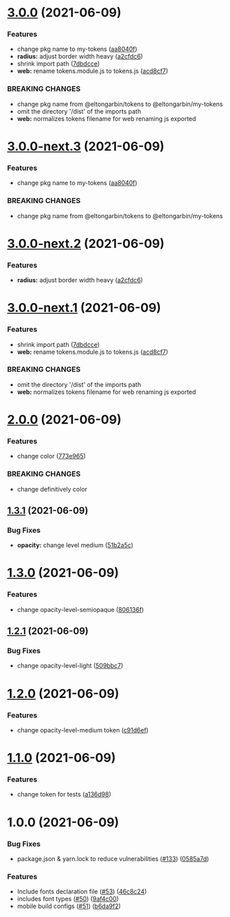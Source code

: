 # [3.0.0](https://github.com/eltongarbin/my-tokens/compare/v2.0.0...v3.0.0) (2021-06-09)


### Features

* change pkg name to my-tokens ([aa8040f](https://github.com/eltongarbin/my-tokens/commit/aa8040fa9f62d0de0ab36249e288afab19f898ea))
* **radius:** adjust border width heavy ([a2cfdc6](https://github.com/eltongarbin/my-tokens/commit/a2cfdc67b03d53152d186f8613176ae0fa889549))
* shrink import path ([7dbdcce](https://github.com/eltongarbin/my-tokens/commit/7dbdcce80229aef969b9a59dfceb6a7ca84ab5a9))
* **web:** rename tokens.module.js to tokens.js ([acd8cf7](https://github.com/eltongarbin/my-tokens/commit/acd8cf7ec1a78cfde40fa581adaa06f8b937ba90))


### BREAKING CHANGES

* change pkg name from @eltongarbin/tokens to @eltongarbin/my-tokens
* omit the directory '/dist' of the imports path
* **web:** normalizes tokens filename for web renaming js exported

# [3.0.0-next.3](https://github.com/eltongarbin/my-tokens/compare/v3.0.0-next.2...v3.0.0-next.3) (2021-06-09)


### Features

* change pkg name to my-tokens ([aa8040f](https://github.com/eltongarbin/my-tokens/commit/aa8040fa9f62d0de0ab36249e288afab19f898ea))


### BREAKING CHANGES

* change pkg name from @eltongarbin/tokens to @eltongarbin/my-tokens

# [3.0.0-next.2](https://github.com/eltongarbin/my-tokens/compare/v3.0.0-next.1...v3.0.0-next.2) (2021-06-09)


### Features

* **radius:** adjust border width heavy ([a2cfdc6](https://github.com/eltongarbin/my-tokens/commit/a2cfdc67b03d53152d186f8613176ae0fa889549))

# [3.0.0-next.1](https://github.com/eltongarbin/my-tokens/compare/v2.0.0...v3.0.0-next.1) (2021-06-09)


### Features

* shrink import path ([7dbdcce](https://github.com/eltongarbin/my-tokens/commit/7dbdcce80229aef969b9a59dfceb6a7ca84ab5a9))
* **web:** rename tokens.module.js to tokens.js ([acd8cf7](https://github.com/eltongarbin/my-tokens/commit/acd8cf7ec1a78cfde40fa581adaa06f8b937ba90))


### BREAKING CHANGES

* omit the directory '/dist' of the imports path
* **web:** normalizes tokens filename for web renaming js exported

# [2.0.0](https://github.com/eltongarbin/my-tokens/compare/v1.3.1...v2.0.0) (2021-06-09)

### Features

- change color ([773e965](https://github.com/eltongarbin/my-tokens/commit/773e965d983ee5084e51b06b5cc1c1def6e1b60c))

### BREAKING CHANGES

- change definitively color

## [1.3.1](https://github.com/eltongarbin/my-tokens/compare/v1.3.0...v1.3.1) (2021-06-09)

### Bug Fixes

- **opacity:** change level medium ([51b2a5c](https://github.com/eltongarbin/my-tokens/commit/51b2a5c32b222afc517dae3b75e4c9926398c65b))

# [1.3.0](https://github.com/eltongarbin/my-tokens/compare/v1.2.1...v1.3.0) (2021-06-09)

### Features

- change opacity-level-semiopaque ([806136f](https://github.com/eltongarbin/my-tokens/commit/806136fba97d9aa2d0cf30238db47d2c452b720a))

## [1.2.1](https://github.com/eltongarbin/my-tokens/compare/v1.2.0...v1.2.1) (2021-06-09)

### Bug Fixes

- change opacity-level-light ([509bbc7](https://github.com/eltongarbin/my-tokens/commit/509bbc745677b4c33f9156e48b55e03e5422b553))

# [1.2.0](https://github.com/eltongarbin/my-tokens/compare/v1.1.0...v1.2.0) (2021-06-09)

### Features

- change opacity-level-medium token ([c91d6ef](https://github.com/eltongarbin/my-tokens/commit/c91d6eff193fd83100181e0842f46b61db621a04))

# [1.1.0](https://github.com/eltongarbin/my-tokens/compare/v1.0.0...v1.1.0) (2021-06-09)

### Features

- change token for tests ([a136d98](https://github.com/eltongarbin/my-tokens/commit/a136d98ca57f22aded993b2f796eccb56c7190f9))

# 1.0.0 (2021-06-09)

### Bug Fixes

- package.json & yarn.lock to reduce vulnerabilities ([#133](https://github.com/eltongarbin/my-tokens/issues/133)) ([0585a7d](https://github.com/eltongarbin/my-tokens/commit/0585a7d79c3c7fb652ad26be55c27f00e9809cae))

### Features

- Include fonts declaration file ([#53](https://github.com/eltongarbin/my-tokens/issues/53)) ([46c8c24](https://github.com/eltongarbin/my-tokens/commit/46c8c245890d8418ab9ceacd35071988b61c32c9))
- includes font types ([#50](https://github.com/eltongarbin/my-tokens/issues/50)) ([9af4c00](https://github.com/eltongarbin/my-tokens/commit/9af4c0074735a9acc27dd7201701fd7d1017f8b7))
- mobile build configs ([#51](https://github.com/eltongarbin/my-tokens/issues/51)) ([b6da9f2](https://github.com/eltongarbin/my-tokens/commit/b6da9f26f02caac395d39c43a935630bdb6b68b4))
